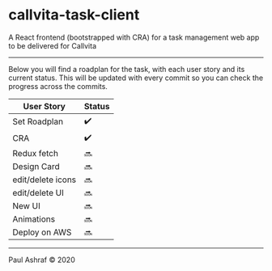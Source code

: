 # callvita-task-client

A React frontend (bootstrapped with CRA) for a task management web app to be delivered for Callvita

---

Below you will find a roadplan for the task, with each user story and its current status. This will be updated with every commit so you can check the progress across the commits.

| User Story        | Status             |
| ----------------- | ------------------ |
| Set Roadplan      | :heavy_check_mark: |
| CRA               | :heavy_check_mark: |
| Redux fetch       | :soon:             |
| Design Card       | :soon:             |
| edit/delete icons | :soon:             |
| edit/delete UI    | :soon:             |
| New UI            | :soon:             |
| Animations        | :soon:             |
| Deploy on AWS     | :soon:             |

---

Paul Ashraf :copyright: 2020

